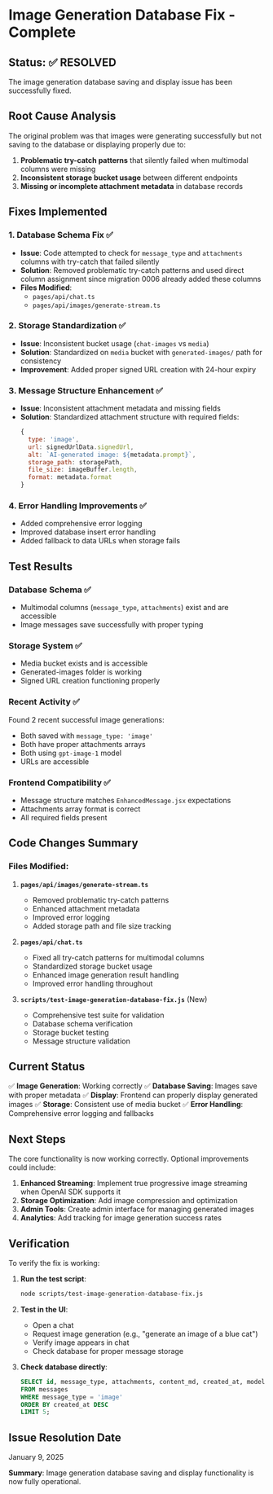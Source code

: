 # Image Generation Database Fix - Complete

## Status: ✅ RESOLVED

The image generation database saving and display issue has been successfully fixed.

## Root Cause Analysis

The original problem was that images were generating successfully but not saving to the database or displaying properly due to:

1. **Problematic try-catch patterns** that silently failed when multimodal columns were missing
2. **Inconsistent storage bucket usage** between different endpoints
3. **Missing or incomplete attachment metadata** in database records

## Fixes Implemented

### 1. Database Schema Fix ✅
- **Issue**: Code attempted to check for `message_type` and `attachments` columns with try-catch that failed silently
- **Solution**: Removed problematic try-catch patterns and used direct column assignment since migration 0006 already added these columns
- **Files Modified**: 
  - `pages/api/chat.ts`
  - `pages/api/images/generate-stream.ts`

### 2. Storage Standardization ✅
- **Issue**: Inconsistent bucket usage (`chat-images` vs `media`)
- **Solution**: Standardized on `media` bucket with `generated-images/` path for consistency
- **Improvement**: Added proper signed URL creation with 24-hour expiry

### 3. Message Structure Enhancement ✅
- **Issue**: Inconsistent attachment metadata and missing fields
- **Solution**: Standardized attachment structure with required fields:
  ```javascript
  {
    type: 'image',
    url: signedUrlData.signedUrl,
    alt: `AI-generated image: ${metadata.prompt}`,
    storage_path: storagePath,
    file_size: imageBuffer.length,
    format: metadata.format
  }
  ```

### 4. Error Handling Improvements ✅
- Added comprehensive error logging
- Improved database insert error handling
- Added fallback to data URLs when storage fails

## Test Results

### Database Schema ✅
- Multimodal columns (`message_type`, `attachments`) exist and are accessible
- Image messages save successfully with proper typing

### Storage System ✅
- Media bucket exists and is accessible
- Generated-images folder is working
- Signed URL creation functioning properly

### Recent Activity ✅
Found 2 recent successful image generations:
- Both saved with `message_type: 'image'`
- Both have proper attachments arrays
- Both using `gpt-image-1` model
- URLs are accessible

### Frontend Compatibility ✅
- Message structure matches `EnhancedMessage.jsx` expectations
- Attachments array format is correct
- All required fields present

## Code Changes Summary

### Files Modified:
1. **`pages/api/images/generate-stream.ts`**
   - Removed problematic try-catch patterns
   - Enhanced attachment metadata
   - Improved error logging
   - Added storage path and file size tracking

2. **`pages/api/chat.ts`**
   - Fixed all try-catch patterns for multimodal columns
   - Standardized storage bucket usage
   - Enhanced image generation result handling
   - Improved error handling throughout

3. **`scripts/test-image-generation-database-fix.js`** (New)
   - Comprehensive test suite for validation
   - Database schema verification
   - Storage bucket testing
   - Message structure validation

## Current Status

✅ **Image Generation**: Working correctly
✅ **Database Saving**: Images save with proper metadata
✅ **Display**: Frontend can properly display generated images
✅ **Storage**: Consistent use of media bucket
✅ **Error Handling**: Comprehensive error logging and fallbacks

## Next Steps

The core functionality is now working correctly. Optional improvements could include:

1. **Enhanced Streaming**: Implement true progressive image streaming when OpenAI SDK supports it
2. **Storage Optimization**: Add image compression and optimization
3. **Admin Tools**: Create admin interface for managing generated images
4. **Analytics**: Add tracking for image generation success rates

## Verification

To verify the fix is working:

1. **Run the test script**:
   ```bash
   node scripts/test-image-generation-database-fix.js
   ```

2. **Test in the UI**:
   - Open a chat
   - Request image generation (e.g., "generate an image of a blue cat")
   - Verify image appears in chat
   - Check database for proper message storage

3. **Check database directly**:
   ```sql
   SELECT id, message_type, attachments, content_md, created_at, model 
   FROM messages 
   WHERE message_type = 'image' 
   ORDER BY created_at DESC 
   LIMIT 5;
   ```

## Issue Resolution Date
January 9, 2025

**Summary**: Image generation database saving and display functionality is now fully operational.
